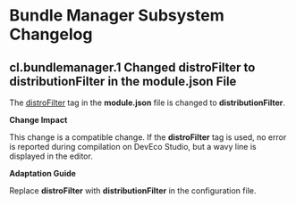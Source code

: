 # Bundle Manager Subsystem Changelog

## cl.bundlemanager.1 Changed distroFilter to distributionFilter in the module.json File
The [distroFilter](../../../application-dev/quick-start/module-configuration-file.md) tag in the **module.json** file is changed to **distributionFilter**.

**Change Impact**

This change is a compatible change. If the **distroFilter** tag is used, no error is reported during compilation on DevEco Studio, but a wavy line is displayed in the editor.

**Adaptation Guide**

Replace **distroFilter** with **distributionFilter** in the configuration file.

